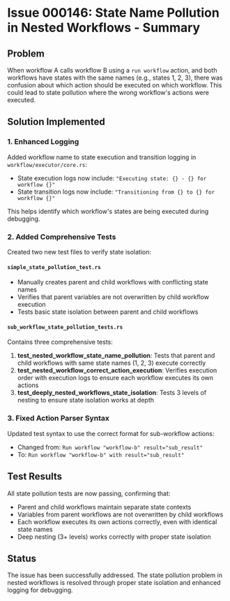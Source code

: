 # Issue 000146: State Name Pollution in Nested Workflows - Summary

## Problem
When workflow A calls workflow B using a `run workflow` action, and both workflows have states with the same names (e.g., states 1, 2, 3), there was confusion about which action should be executed on which workflow. This could lead to state pollution where the wrong workflow's actions were executed.

## Solution Implemented

### 1. Enhanced Logging
Added workflow name to state execution and transition logging in `workflow/executor/core.rs`:
- State execution logs now include: `"Executing state: {} - {} for workflow {}"`
- State transition logs now include: `"Transitioning from {} to {} for workflow {}"`

This helps identify which workflow's states are being executed during debugging.

### 2. Added Comprehensive Tests
Created two new test files to verify state isolation:

#### `simple_state_pollution_test.rs`
- Manually creates parent and child workflows with conflicting state names
- Verifies that parent variables are not overwritten by child workflow execution
- Tests basic state isolation between parent and child workflows

#### `sub_workflow_state_pollution_tests.rs`
Contains three comprehensive tests:
1. **test_nested_workflow_state_name_pollution**: Tests that parent and child workflows with same state names (1, 2, 3) execute correctly
2. **test_nested_workflow_correct_action_execution**: Verifies execution order with execution logs to ensure each workflow executes its own actions
3. **test_deeply_nested_workflows_state_isolation**: Tests 3 levels of nesting to ensure state isolation works at depth

### 3. Fixed Action Parser Syntax
Updated test syntax to use the correct format for sub-workflow actions:
- Changed from: `Run workflow "workflow-b" result="sub_result"`
- To: `Run workflow "workflow-b" with result="sub_result"`

## Test Results
All state pollution tests are now passing, confirming that:
- Parent and child workflows maintain separate state contexts
- Variables from parent workflows are not overwritten by child workflows
- Each workflow executes its own actions correctly, even with identical state names
- Deep nesting (3+ levels) works correctly with proper state isolation

## Status
The issue has been successfully addressed. The state pollution problem in nested workflows is resolved through proper state isolation and enhanced logging for debugging.